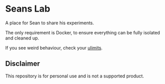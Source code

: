 # Seans Lab

A place for Sean to share his experiments.

The only requirement is Docker, to ensure everything can be fully isolated and cleaned up.

If you see weird behaviour, check your [ulimits](https://letmegooglethat.com/?q=increase+docker+ulimit).

## Disclaimer

This repository is for personal use and is not a supported product.


